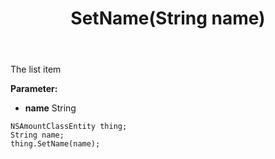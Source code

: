 ﻿---
uid: crmscript_ref_NSAmountClassEntity_SetName
title: SetName(String name)
intellisense: NSAmountClassEntity.SetName
keywords: NSAmountClassEntity, GetName
so.topic: reference
---

The list item

**Parameter:** 
 - **name** String

```crmscript
NSAmountClassEntity thing;
String name;
thing.SetName(name);
```

